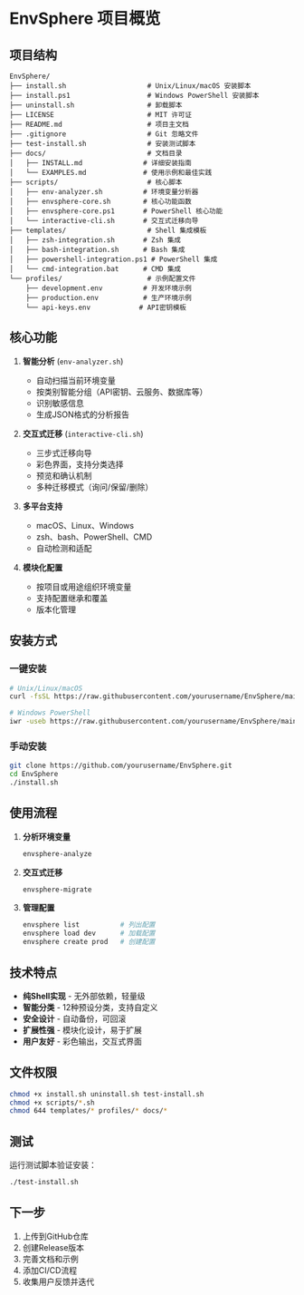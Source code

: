 # EnvSphere 项目概览

## 项目结构

```
EnvSphere/
├── install.sh                    # Unix/Linux/macOS 安装脚本
├── install.ps1                   # Windows PowerShell 安装脚本
├── uninstall.sh                  # 卸载脚本
├── LICENSE                       # MIT 许可证
├── README.md                     # 项目主文档
├── .gitignore                    # Git 忽略文件
├── test-install.sh               # 安装测试脚本
├── docs/                         # 文档目录
│   ├── INSTALL.md               # 详细安装指南
│   └── EXAMPLES.md              # 使用示例和最佳实践
├── scripts/                      # 核心脚本
│   ├── env-analyzer.sh          # 环境变量分析器
│   ├── envsphere-core.sh        # 核心功能函数
│   ├── envsphere-core.ps1       # PowerShell 核心功能
│   └── interactive-cli.sh       # 交互式迁移向导
├── templates/                    # Shell 集成模板
│   ├── zsh-integration.sh       # Zsh 集成
│   ├── bash-integration.sh      # Bash 集成
│   ├── powershell-integration.ps1 # PowerShell 集成
│   └── cmd-integration.bat      # CMD 集成
└── profiles/                     # 示例配置文件
    ├── development.env          # 开发环境示例
    ├── production.env           # 生产环境示例
    └── api-keys.env            # API密钥模板
```

## 核心功能

1. **智能分析** (`env-analyzer.sh`)
   - 自动扫描当前环境变量
   - 按类别智能分组（API密钥、云服务、数据库等）
   - 识别敏感信息
   - 生成JSON格式的分析报告

2. **交互式迁移** (`interactive-cli.sh`)
   - 三步式迁移向导
   - 彩色界面，支持分类选择
   - 预览和确认机制
   - 多种迁移模式（询问/保留/删除）

3. **多平台支持**
   - macOS、Linux、Windows
   - zsh、bash、PowerShell、CMD
   - 自动检测和适配

4. **模块化配置**
   - 按项目或用途组织环境变量
   - 支持配置继承和覆盖
   - 版本化管理

## 安装方式

### 一键安装

```bash
# Unix/Linux/macOS
curl -fsSL https://raw.githubusercontent.com/yourusername/EnvSphere/main/install.sh | bash

# Windows PowerShell
iwr -useb https://raw.githubusercontent.com/yourusername/EnvSphere/main/install.ps1 | iex
```

### 手动安装

```bash
git clone https://github.com/yourusername/EnvSphere.git
cd EnvSphere
./install.sh
```

## 使用流程

1. **分析环境变量**
   ```bash
   envsphere-analyze
   ```

2. **交互式迁移**
   ```bash
   envsphere-migrate
   ```

3. **管理配置**
   ```bash
   envsphere list          # 列出配置
   envsphere load dev      # 加载配置
   envsphere create prod   # 创建配置
   ```

## 技术特点

- **纯Shell实现** - 无外部依赖，轻量级
- **智能分类** - 12种预设分类，支持自定义
- **安全设计** - 自动备份，可回滚
- **扩展性强** - 模块化设计，易于扩展
- **用户友好** - 彩色输出，交互式界面

## 文件权限

```bash
chmod +x install.sh uninstall.sh test-install.sh
chmod +x scripts/*.sh
chmod 644 templates/* profiles/* docs/*
```

## 测试

运行测试脚本验证安装：
```bash
./test-install.sh
```

## 下一步

1. 上传到GitHub仓库
2. 创建Release版本
3. 完善文档和示例
4. 添加CI/CD流程
5. 收集用户反馈并迭代